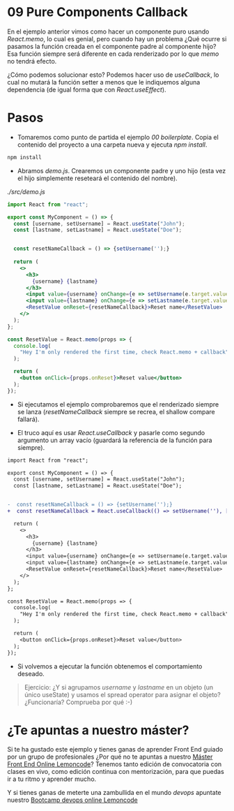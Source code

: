 # 09 Pure Components Callback

En el ejemplo anterior vimos como hacer un componente puro usando _React.memo_, lo cual es genial, pero cuando hay un problema ¿Qué ocurre si pasamos la función creada en el componente padre al componente hijo?
Esa función siempre será diferente en cada renderizado por lo que _memo_ no tendrá efecto.

¿Cómo podemos solucionar esto? Podemos hacer uso de _useCallback_, lo cual no mutará la función setter a menos que le indiquemos alguna dependencia (de igual forma que con _React.useEffect_).

# Pasos

- Tomaremos como punto de partida el ejemplo _00 boilerplate_. Copia el contenido del proyecto a una carpeta nueva y ejecuta _npm install_.

```bash
npm install
```

- Abramos _demo.js_. Crearemos un componente padre y uno hijo (esta vez el hijo simplemente reseteará el contenido del nombre).

_./src/demo.js_

```jsx
import React from "react";

export const MyComponent = () => {
  const [username, setUsername] = React.useState("John");
  const [lastname, setLastname] = React.useState("Doe");


  const resetNameCallback = () => {setUsername('');}
  
  return (
    <>
      <h3>
        {username} {lastname}
      </h3>
      <input value={username} onChange={e => setUsername(e.target.value)} />
      <input value={lastname} onChange={e => setLastname(e.target.value)} />
      <ResetValue onReset={resetNameCallback}>Reset name</ResetValue>
    </>
  );
};

const ResetValue = React.memo(props => {
  console.log(
    "Hey I'm only rendered the first time, check React.memo + callback"
  );

  return (
    <button onClick={props.onReset}>Reset value</button>
  );
});
```

- Si ejecutamos el ejemplo comprobaremos que el renderizado siempre se lanza (_resetNameCallback_ siempre se recrea, el shallow compare fallará).

- El truco aquí es usar _React.useCallback_ y pasarle como segundo argumento un array vacío (guardará la referencia de la función para siempre).


```diff
import React from "react";

export const MyComponent = () => {
  const [username, setUsername] = React.useState("John");
  const [lastname, setLastname] = React.useState("Doe");


-  const resetNameCallback = () => {setUsername('');}
+  const resetNameCallback = React.useCallback(() => setUsername(''), []);

  return (
    <>
      <h3>
        {username} {lastname}
      </h3>
      <input value={username} onChange={e => setUsername(e.target.value)} />
      <input value={lastname} onChange={e => setLastname(e.target.value)} />
      <ResetValue onReset={resetNameCallback}>Reset name</ResetValue>
    </>
  );
};

const ResetValue = React.memo(props => {
  console.log(
    "Hey I'm only rendered the first time, check React.memo + callback"
  );

  return (
    <button onClick={props.onReset}>Reset value</button>
  );
});
```

- Si volvemos a ejecutar la función obtenemos el comportamiento deseado.

> Ejercicio: ¿Y si agrupamos _username_ y _lastname_ en un objeto (un único useState) y usamos el spread operator para asignar el objeto? ¿Funcionaría?
Comprueba por qué :-)

# ¿Te apuntas a nuestro máster?

Si te ha gustado este ejemplo y tienes ganas de aprender Front End
guiado por un grupo de profesionales ¿Por qué no te apuntas a
nuestro [Máster Front End Online Lemoncode](https://lemoncode.net/master-frontend#inicio-banner)? Tenemos tanto edición de convocatoria
con clases en vivo, como edición continua con mentorización, para
que puedas ir a tu ritmo y aprender mucho.

Y si tienes ganas de meterte una zambullida en el mundo _devops_
apuntate nuestro [Bootcamp devops online Lemoncode](https://lemoncode.net/bootcamp-devops#bootcamp-devops/inicio)